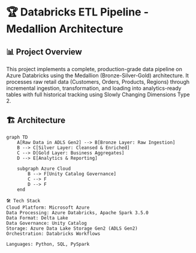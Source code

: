# 🏆 Databricks ETL Pipeline - Medallion Architecture

## 📊 Project Overview
This project implements a complete, production-grade data pipeline on Azure Databricks using the Medallion (Bronze-Silver-Gold) architecture. It processes raw retail data (Customers, Orders, Products, Regions) through incremental ingestion, transformation, and loading into analytics-ready tables with full historical tracking using Slowly Changing Dimensions Type 2.

## 🏗️ Architecture
```mermaid
graph TD
    A[Raw Data in ADLS Gen2] --> B[Bronze Layer: Raw Ingestion]
    B --> C[Silver Layer: Cleansed & Enriched]
    C --> D[Gold Layer: Business Aggregates]
    D --> E[Analytics & Reporting]
    
    subgraph Azure Cloud
        B --> F[Unity Catalog Governance]
        C --> F
        D --> F
    end

🛠️ Tech Stack
Cloud Platform: Microsoft Azure
Data Processing: Azure Databricks, Apache Spark 3.5.0
Data Format: Delta Lake
Data Governance: Unity Catalog
Storage: Azure Data Lake Storage Gen2 (ADLS Gen2)
Orchestration: Databricks Workflows

Languages: Python, SQL, PySpark

